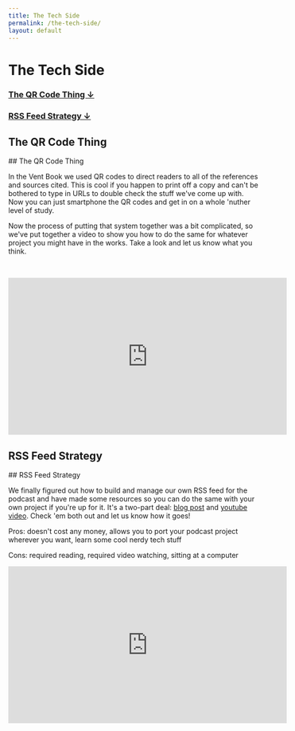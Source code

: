 ```yaml
---
title: The Tech Side
permalink: /the-tech-side/
layout: default
---
```


# The Tech Side

<h3><a href="#resources">The QR Code Thing ↓</a></h3>
<h3><a href="#resources">RSS Feed Strategy ↓</a></h3>


<h2 id="resources">The QR Code Thing</h2>
## The QR Code Thing

In the Vent Book we used QR codes to direct readers to all of the references and sources cited.  This is cool if you happen to print off a copy and can't be bothered to type in URLs to double check the stuff we've come up with.  Now you can just smartphone the QR codes and get in on a whole 'nuther level of study.

Now the process of putting that system together was a bit complicated, so we've put together a video to show you how to do the same for whatever project you might have in the works.  Take a look and let us know what you think.

​<div class="video-wrapper">
  <iframe width="560" height="315"
    src="https://www.youtube.com/embed/NcUvnpnGFto"
    title="The QR Code Thing"
    frameborder="0"
    allow="accelerometer; autoplay; clipboard-write; encrypted-media; gyroscope; picture-in-picture"
    allowfullscreen>
  </iframe>
</div>


<h2 id="resources">RSS Feed Strategy</h2>
## RSS Feed Strategy

We finally figured out how to build and manage our own RSS feed for the podcast and have made some resources so you can do the same with your own project if you're up for it.  It's a two-part deal: [blog post](https://www.rykerrmedical.com/post/rykerr-medical-s-podcast-hosting-strategy) and [youtube video](https://youtu.be/nNosYLXTu_A?si=TuwtV_8AYpFcjGH8).  Check 'em both out and let us know how it goes!

​Pros: doesn't cost any money, allows you to port your podcast project wherever you want, learn some cool nerdy tech stuff

​Cons: required reading, required video watching, sitting at a computer
​
​<div class="video-wrapper">
  <iframe width="560" height="315"
    src="https://www.youtube.com/embed/nNosYLXTu_A"
    title="Rykerr Medical's Podcast Hosting Strategy'"
    frameborder="0"
    allow="accelerometer; autoplay; clipboard-write; encrypted-media; gyroscope; picture-in-picture"
    allowfullscreen>
  </iframe>
</div>

